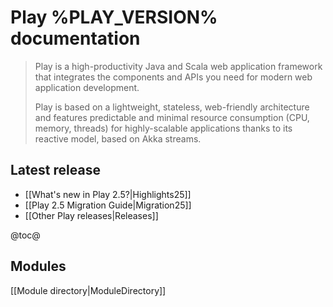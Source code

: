 <!--- Copyright (C) 2009-2016 Typesafe Inc. <http://www.typesafe.com> -->
# Play %PLAY_VERSION% documentation

> Play is a high-productivity Java and Scala web application framework that integrates the components and APIs you need for modern web application development. 
>
> Play is based on a lightweight, stateless, web-friendly architecture and features predictable and minimal resource consumption (CPU, memory, threads) for highly-scalable applications thanks to its reactive model, based on Akka streams.

## Latest release

- [[What's new in Play 2.5?|Highlights25]]
- [[Play 2.5 Migration Guide|Migration25]]
- [[Other Play releases|Releases]]


@toc@

## Modules

[[Module directory|ModuleDirectory]]
